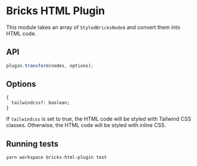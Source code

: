# Bricks HTML Plugin

This module takes an array of `StyledBricksNode`s and convert them into HTML code.

## API

```js
plugin.transform(nodes, options);
```

## Options

```
{
  tailwindcss?: boolean;
}
```

If `tailwindcss` is set to true, the HTML code will be styled with Tailwind CSS classes. Otherwise, the HTML code will be styled with inline CSS.

## Running tests

`yarn workspace bricks-html-plugin test`
